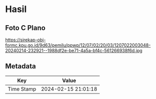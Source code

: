 # Hasil

## Foto C Plano

https://sirekap-obj-formc.kpu.go.id/9d63/pemilu/ppwp/12/07/02/20/03/1207022003048-20240214-232921--1988df2e-be71-4a5a-bf4c-561266938f6d.jpg


## Metadata

| Key        | Value               |
| ---------- | ------------------- |
| Time Stamp | 2024-02-15 21:01:18 |



